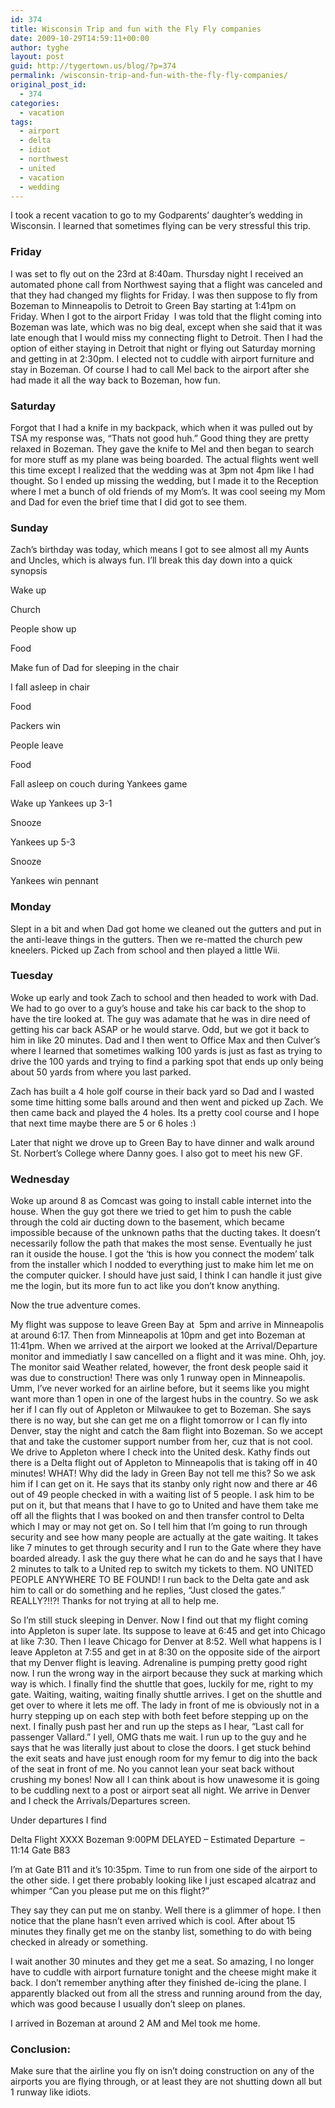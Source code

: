 ```yaml
---
id: 374
title: Wisconsin Trip and fun with the Fly Fly companies
date: 2009-10-29T14:59:11+00:00
author: tyghe
layout: post
guid: http://tygertown.us/blog/?p=374
permalink: /wisconsin-trip-and-fun-with-the-fly-fly-companies/
original_post_id:
  - 374
categories:
  - vacation
tags:
  - airport
  - delta
  - idiot
  - northwest
  - united
  - vacation
  - wedding
---
```

I took a recent vacation to go to my Godparents&#8217; daughter&#8217;s wedding in Wisconsin. I learned that sometimes flying can be very stressful this trip.

### <!--more-->Friday

I was set to fly out on the 23rd at 8:40am. Thursday night I received an automated phone call from Northwest saying that a flight was canceled and that they had changed my flights for Friday. I was then suppose to fly from Bozeman to Minneapolis to Detroit to Green Bay starting at 1:41pm on Friday. When I got to the airport Friday  I was told that the flight coming into Bozeman was late, which was no big deal, except when she said that it was late enough that I would miss my connecting flight to Detroit. Then I had the option of either staying in Detroit that night or flying out Saturday morning and getting in at 2:30pm. I elected not to cuddle with airport furniture and stay in Bozeman. Of course I had to call Mel back to the airport after she had made it all the way back to Bozeman, how fun.

### Saturday

Forgot that I had a knife in my backpack, which when it was pulled out by TSA my response was, &#8220;Thats not good huh.&#8221; Good thing they are pretty relaxed in Bozeman. They gave the knife to Mel and then began to search for more stuff as my plane was being boarded. The actual flights went well this time except I realized that the wedding was at 3pm not 4pm like I had thought. So I ended up missing the wedding, but I made it to the Reception where I met a bunch of old friends of my Mom&#8217;s. It was cool seeing my Mom and Dad for even the brief time that I did got to see them.

### Sunday

Zach&#8217;s birthday was today, which means I got to see almost all my Aunts and Uncles, which is always fun. I&#8217;ll break this day down into a quick synopsis

Wake up
  
Church
  
People show up
  
Food
  
Make fun of Dad for sleeping in the chair
  
I fall asleep in chair
  
Food
  
Packers win
  
People leave
  
Food
  
Fall asleep on couch during Yankees game
  
Wake up Yankees up 3-1
  
Snooze
  
Yankees up 5-3
  
Snooze
  
Yankees win pennant

### Monday

Slept in a bit and when Dad got home we cleaned out the gutters and put in the anti-leave things in the gutters. Then we re-matted the church pew kneelers. Picked up Zach from school and then played a little Wii.

### Tuesday

Woke up early and took Zach to school and then headed to work with Dad. We had to go over to a guy&#8217;s house and take his car back to the shop to have the tire looked at. The guy was adamate that he was in dire need of getting his car back ASAP or he would starve. Odd, but we got it back to him in like 20 minutes. Dad and I then went to Office Max and then Culver&#8217;s where I learned that sometimes walking 100 yards is just as fast as trying to drive the 100 yards and trying to find a parking spot that ends up only being about 50 yards from where you last parked.

Zach has built a 4 hole golf course in their back yard so Dad and I wasted some time hitting some balls around and then went and picked up Zach. We then came back and played the 4 holes. Its a pretty cool course and I hope that next time maybe there are 5 or 6 holes <img src="https://tygertown.us/wp-includes/images/smilies/simple-smile.png" alt=":)" class="wp-smiley" style="height: 1em; max-height: 1em;" />

Later that night we drove up to Green Bay to have dinner and walk around St. Norbert&#8217;s College where Danny goes. I also got to meet his new GF.

### Wednesday

Woke up around 8 as Comcast was going to install cable internet into the house. When the guy got there we tried to get him to push the cable through the cold air ducting down to the basement, which became impossible because of the unknown paths that the ducting takes. It doesn&#8217;t necessarily follow the path that makes the most sense. Eventually he just ran it ouside the house. I got the &#8216;this is how you connect the modem&#8217; talk from the installer which I nodded to everything just to make him let me on the computer quicker. I should have just said, I think I can handle it just give me the login, but its more fun to act like you don&#8217;t know anything.

Now the true adventure comes.

My flight was suppose to leave Green Bay at  5pm and arrive in Minneapolis at around 6:17. Then from Minneapolis at 10pm and get into Bozeman at 11:41pm. When we arrived at the airport we looked at the Arrival/Departure monitor and immediatly I saw cancelled on a flight and it was mine. Ohh, joy. The monitor said Weather related, however, the front desk people said it was due to construction! There was only 1 runway open in Minneapolis. Umm, I&#8217;ve never worked for an airline before, but it seems like you might want more than 1 open in one of the largest hubs in the country. So we ask her if I can fly out of Appleton or Milwaukee to get to Bozeman. She says there is no way, but she can get me on a flight tomorrow or I can fly into Denver, stay the night and catch the 8am flight into Bozeman. So we accept that and take the customer support number from her, cuz that is not cool. We drive to Appleton where I check into the United desk. Kathy finds out there is a Delta flight out of Appleton to Minneapolis that is taking off in 40 minutes! WHAT! Why did the lady in Green Bay not tell me this? So we ask him if I can get on it. He says that its stanby only right now and there ar 46 out of 49 people checked in with a waiting list of 5 people. I ask him to be put on it, but that means that I have to go to United and have them take me off all the flights that I was booked on and then transfer control to Delta which I may or may not get on. So I tell him that I&#8217;m going to run through security and see how many people are actually at the gate waiting. It takes like 7 minutes to get through security and I run to the Gate where they have boarded already. I ask the guy there what he can do and he says that I have 2 minutes to talk to a United rep to switch my tickets to them. NO UNITED PEOPLE ANYWHERE TO BE FOUND! I run back to the Delta gate and ask him to call or do something and he replies, &#8220;Just closed the gates.&#8221; REALLY?!!?! Thanks for not trying at all to help me.

So I&#8217;m still stuck sleeping in Denver. Now I find out that my flight coming into Appleton is super late. Its suppose to leave at 6:45 and get into Chicago at like 7:30. Then I leave Chicago for Denver at 8:52. Well what happens is I leave Appleton at 7:55 and get in at 8:30 on the opposite side of the airport that my Denver flight is leaving. Adrenaline is pumping pretty good right now. I run the wrong way in the airport because they suck at marking which way is which. I finally find the shuttle that goes, luckily for me, right to my gate. Waiting, waiting, waiting finally shuttle arrives. I get on the shuttle and get over to where it lets me off. The lady in front of me is obviously not in a hurry stepping up on each step with both feet before stepping up on the next. I finally push past her and run up the steps as I hear, &#8220;Last call for passenger Vallard.&#8221; I yell, OMG thats me wait. I run up to the guy and he says that he was literally just about to close the doors. I get stuck behind the exit seats and have just enough room for my femur to dig into the back of the seat in front of me. No you cannot lean your seat back without crushing my bones! Now all I can think about is how unawesome it is going to be cuddling next to a post or airport seat all night. We arrive in Denver and I check the Arrivals/Departures screen.

Under departures I find

Delta Flight XXXX Bozeman 9:00PM DELAYED &#8211; Estimated Departure  &#8211; 11:14 Gate B83

I&#8217;m at Gate B11 and it&#8217;s 10:35pm. Time to run from one side of the airport to the other side. I get there probably looking like I just escaped alcatraz and whimper &#8220;Can you please put me on this flight?&#8221;

They say they can put me on stanby. Well there is a glimmer of hope. I then notice that the plane hasn&#8217;t even arrived which is cool. After about 15 minutes they finally get me on the stanby list, something to do with being checked in already or something.

I wait another 30 minutes and they get me a seat. So amazing, I no longer have to cuddle with airport furnature tonight and the cheese might make it back. I don&#8217;t remember anything after they finished de-icing the plane. I apparently blacked out from all the stress and running around from the day, which was good because I usually don&#8217;t sleep on planes.

I arrived in Bozeman at around 2 AM and Mel took me home.

### Conclusion:

Make sure that the airline you fly on isn&#8217;t doing construction on any of the airports you are flying through, or at least they are not shutting down all but 1 runway like idiots.
